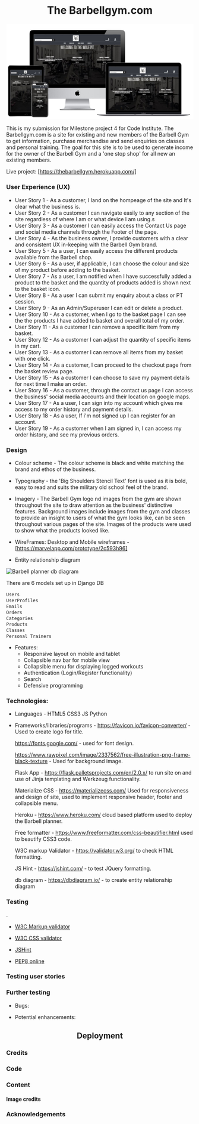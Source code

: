 <h1 style="text-align: center">The Barbellgym.com </h1>

![hero image screenshot](media/barbellgym_responsive_ms4.JPG)

This is my submission for Milestone project 4 for Code Institute. The Barbellgym.com is a site for existing and new members of the Barbell Gym to
get information, purchase merchandise and send enquiries on classes and personal training. The goal for this site is to be used to generate income
for the owner of the Barbell Gym and a 'one stop shop' for all new an existing members. 

Live project: [https://thebarbellgym.herokuapp.com/]

### User Experience (UX) ###

* User Story 1 - As a customer, I land on the hompeage of the site and It's clear what the business is.
* User Story 2 - As a customer I can navigate easily to any section of the site regardless of where I am or what device I am using.s
* User Story 3 - As a customer I can easily access the Contact Us page and social media channels through the Footer of the page.
* User Story 4 - As the business owner, I provide customers with a clear and consistent UX in-keeping with the Barbell Gym brand.
* User Story 5 - As a user, I can easily access the different products available from the Barbell shop.
* User Story 6 - As a user, if applicable, I can choose the colour and size of my product before adding to the basket.
* User Story 7 - As a user, I am notified when I have successfully added a product to the basket and the quantity of products added is shown next to the basket icon.
* User Story 8  - As a user I can submit my enquiry about a class or PT session.
* User Story 9 - As an Admin/Superuser I can edit or delete a product.
* User Story 10 - As a customer, when I go to the basket page I can see the the products I have added to basket and overall total of my order.
* User Story 11 - As a customer I can remove a specific item from my basket.
* User Story 12 - As a customer I can adjust the quantity of specific items in my cart.
* User Story 13 - As a customer I can remove all items from my basket with one click.
* User Story 14 - As a customer, I can proceed to the checkout page from the basket review page.
* User Story 15 - As a customer I can choose to save my payment details for next time I make an order.
* User Story 16 - As a customer, through the contact us page I can access the business'  social media accounts and their location on google maps.
* User Story 17 - As a user, I can sign into my account which gives me access to my order history and payment details.
* User Story 18 - As a user, If i'm not signed up I can register for an account.
* User Story 19 - As a customer when I am signed in, I can access my order history, and see my previous orders.


### Design ###

* Colour scheme - The colour scheme is black and white matching the brand and ethos of the business.

* Typography - the 'Big Shoulders Stencil Text' font is used as it is bold, easy to read and suits the military old school
feel of the brand.

* Imagery - The Barbell Gym logo nd images from the gym are shown throughout the site to draw attention as the business' distinctive features. Background images include images
from the gym and classes to provide an insight to users of what the gym looks like, can be seen throughout various pages of the site. Images of the products
were used to show what the products looked like.

* WireFrames:
Desktop and Mobile wireframes - [https://marvelapp.com/prototype/2c593h96]

* Entity relationship diagram

![Barbell planner db diagram]()

There are 6 models set up in Django DB
    
    Users
    UserProfiles
    Emails
    Orders
    Categories
    Products
    Classes
    Personal Trainers



* Features:
    * Responsive layout on mobile and tablet
    * Collapsible nav bar for mobile view
    * Collapsible menu for displaying logged workouts
    * Authentication (Login/Register functionality)
    * Search
    * Defensive programming

### Technologies: ###

* Languages - 
HTML5
CSS3
JS
Python

* Frameworks/libraries/programs - 
  https://favicon.io/favicon-converter/ - Used to create logo for title.

  https://fonts.google.com/ - used for font design.

  https://www.rawpixel.com/image/2337562/free-illustration-png-frame-black-texture - Used for background image.

  Flask App - https://flask.palletsprojects.com/en/2.0.x/ to run site on and use of Jinja templating and Werkzeug functionality.

  Materialize CSS - https://materializecss.com/ Used for responsiveness and design of site,
  used to implement responsive header, footer and collapsible menu.

  Heroku - https://www.heroku.com/ cloud based platform used to deploy the Barbell planner.

  Free formatter - https://www.freeformatter.com/css-beautifier.html used to beautify CSS3 code.

  W3C markup Validator - https://validator.w3.org/ to check HTML formatting.

  JS Hint - https://jshint.com/ - to test JQuery formatting.

  db diagram - https://dbdiagram.io/ - to create entity relationship diagram

  

### Testing

.

* [W3C Markup validator](https://validator.w3.org/#validate_by_input)

* [W3C CSS validator](https://jigsaw.w3.org/css-validator/validator)

* [JSHint](https://jshint.com/)

* [PEP8 online](http://pep8online.com/checkresult)

### Testing user stories ###





### Further testing ###
     

* Bugs:


* Potential enhancements:

<h2 style="text-align: center">Deployment</h2>




### Credits

### Code ###


### Content ###


#### Image credits ####

### Acknowledgements ###
